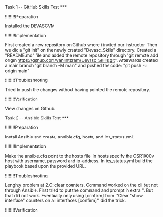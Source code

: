 Task 1 -- GitHub Skills Test ***

!!!!!!!!Preparation

Installed the DEVASCVM

!!!!!!!!Implementation

First created a new repository on Github where i invited our instructor.
Then we did a "git init" on the newly created "Devasc_Skills" directory. Created a "README.md" file and added the remote repository through "git remote add origin https://github.com/vanlintbram/Devasc_Skills.git". Afterwards created a main branch "git branch -M main" and pushed the code: "git push -u origin main"

!!!!!!!!Troubleshooting

Tried to push the changes without having pointed the remote repository.

!!!!!!!!Verification

View changes on Github.






Task 2 -- Ansible Skills Test ***

!!!!!!!!Preparation

Install Ansible and create, ansible.cfg, hosts, and ios_status.yml.

!!!!!!!!Implementation

Make the ansible.cfg point to the hosts file. In hosts specify the CSR1000v host with username, password and ip-address. In ios_status.yml build the playbook based upon the provided URL.

!!!!!!!!Troubleshooting

Lenghty problem at 2.C: clear counters. Command worked on the cli but not through Ansible. First tried to put the command and prompt in extra ''. But that did not work. Eventually only using [confirm] from ''Clear "show interface" counters on all interfaces [confirm]'' did the trick.

!!!!!!!!Verification



